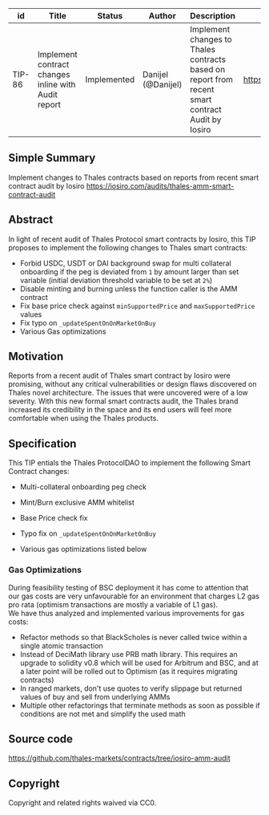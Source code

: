 | id | Title | Status | Author | Description | Discussions to | Created |
| ----------- | ----------- | ----------- | ----------- | ----------- | ----------- | ----------- |
| TIP-86 | Implement contract changes inline with Audit report | Implemented | Danijel (@Danijel) | Implement changes to Thales contracts based on report from recent smart contract Audit by Iosiro | https://discord.gg/8bzFdpGTrp | 2022-08-30
 
## Simple Summary
 
Implement changes to Thales contracts based on reports from recent smart contract audit by Iosiro https://iosiro.com/audits/thales-amm-smart-contract-audit
 
 ## Abstract

In light of recent audit of Thales Protocol smart contracts by Iosiro, this TIP proposes to implement the following changes to Thales smart contracts:
  
- Forbid USDC, USDT or DAI background swap for multi collateral onboarding if the peg is deviated from `1` by amount larger than set variable (initial deviation threshold variable to be set at `2%`)
- Disable minting and burning unless the function caller is the AMM contract
- Fix base price check against `minSupportedPrice` and `maxSupportedPrice` values
- Fix typo on `_updateSpentOnOnMarketOnBuy`
- Various Gas optimizations

## Motivation

Reports from a recent audit of Thales smart contract by Iosiro were promising, without any critical vulnerabilities or design flaws discovered on Thales novel architecture. The issues that were uncovered were of a low severity. With this new formal smart contracts audit, the Thales brand increased its credibility in the space and its end users will feel more comfortable when using the Thales products.

## Specification

This TIP entials the Thales ProtocolDAO to implement the following Smart Contract changes:

- Multi-collateral onboarding peg check

- Mint/Burn exclusive AMM whitelist

- Base Price check fix

- Typo fix on `_updateSpentOnOnMarketOnBuy`

- Various gas optimizations listed below  


### Gas Optimizations
During feasibility testing of BSC deployment it has come to attention that our gas costs are very unfavourable for an environment that charges L2 gas pro rata (optimism transactions are mostly a variable of L1 gas).  
We have thus analyzed and implemented various improvements for gas costs:  
- Refactor methods so that BlackScholes is never called twice within a single atomic transaction
- Instead of DeciMath library use PRB math library. This requires an upgrade to solidity v0.8 which will be used for Arbitrum and BSC, and at a later point will be rolled out to Optimism (as it requires migrating contracts)
- In ranged markets, don't use quotes to verify slippage but returned values of buy and sell from underlying AMMs 
- Multiple other refactorings that terminate methods as soon as possible if conditions are not met and simplify the used math
  
## Source code
https://github.com/thales-markets/contracts/tree/iosiro-amm-audit

## Copyright

Copyright and related rights waived via CC0.
